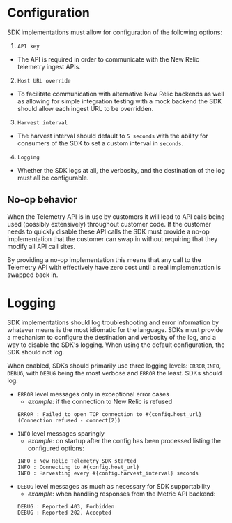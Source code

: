 # Configuration

SDK implementations must allow for configuration of the following options:

1. `API key`
  * The API is required in order to communicate with the New Relic telemetry ingest APIs. 
2. `Host URL override`
  * To facilitate communication with alternative New Relic backends as well as allowing for simple integration testing with a mock backend the SDK should allow each ingest URL to be overridden.
3. `Harvest interval`
  * The harvest interval should default to `5 seconds` with the ability for consumers of the SDK to set a custom interval in `seconds`.
4. `Logging`
  * Whether the SDK logs at all, the verbosity, and the destination of the log must all be configurable.

## No-op behavior

When the Telemetry API is in use by customers it will lead to API calls being used (possibly extensively) throughout customer code. If the customer needs to quickly disable these API calls the SDK must provide a no-op implementation that the customer can swap in without requiring that they modify all API call sites.

By providing a no-op implementation this means that any call to the Telemetry API with effectively have zero cost until a real implementation is swapped back in. 

# Logging

SDK implementations should log troubleshooting and error information by whatever means is the most idiomatic for the language. SDKs must provide a mechanism to configure the destination and verbosity of the log, and a way to disable the SDK's logging. 
When using the default configuration, the SDK should not log.

When enabled, SDKs should primarily use three logging levels: `ERROR`,`INFO`, `DEBUG`, 
with `DEBUG` being the most verbose and `ERROR` the least.  SDKs should log:

* `ERROR` level messages only in exceptional error cases
  * _example_: if the connection to New Relic is refused
  ```
  ERROR : Failed to open TCP connection to #{config.host_url} (Connection refused - connect(2))
  ```
* `INFO` level messages sparingly
  * _example_: on startup after the config has been processed listing the configured options:
  ```
  INFO : New Relic Telemetry SDK started
  INFO : Connecting to #{config.host_url}
  INFO : Harvesting every #{config.harvest_interval} seconds
  ```
* `DEBUG` level messages as much as necessary for SDK supportability
  * _example_: when handling responses from the Metric API backend:
  ```
  DEBUG : Reported 403, Forbidden
  DEBUG : Reported 202, Accepted
  ```
